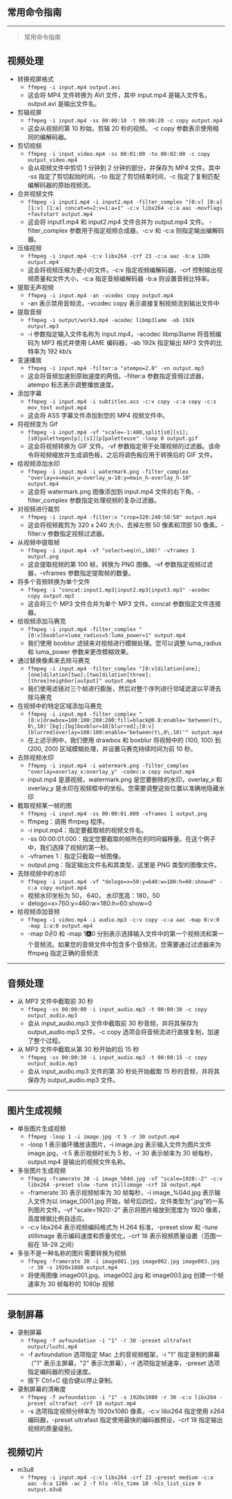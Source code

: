 ## 常用命令指南

---

> 常用命令指南

## 视频处理

- 转换视屏格式
  - `ffmpeg -i input.mp4 output.avi`
  - 这会将 MP4 文件转换为 AVI 文件，其中 input.mp4 是输入文件名，output.avi 是输出文件名。
- 剪辑视屏
  - `ffmpeg -i input.mp4 -ss 00:00:10 -t 00:00:20 -c copy output.mp4`
  - 这会从视频的第 10 秒始，剪辑 20 秒的视频。 -c copy 参数表示使用相同的编解码器。
- 剪切视频
  - `ffmpeg -i input_video.mp4 -ss 00:01:00 -to 00:02:00 -c copy output_video.mp4`
  - 会从视频文件中剪切 1 分钟到 2 分钟的部分，并保存为 MP4 文件。其中 -ss 指定了剪切起始时间，-to 指定了剪切结束时间，-c 指定了复制匹配编解码器的原始视频流。
- 合并视频文件
  - `ffmpeg -i input1.mp4 -i input2.mp4 -filter_complex "[0:v] [0:a] [1:v] [1:a] concat=n=2:v=1:a=1" -c:v libx264 -c:a aac -movflags +faststart output.mp4`
  - 这会将 input1.mp4 和 input2.mp4 文件合并为 output.mp4 文件。 -filter_complex 参数用于指定视频合成器，-c:v 和 -c:a 则指定输出编解码器。
- 压缩视频
  - `ffmpeg -i input.mp4 -c:v libx264 -crf 23 -c:a aac -b:a 128k output.mp4`
  - 这会将视频压缩为更小的文件。-c:v 指定视频编解码器，-crf 控制输出视频质量和文件大小，-c:a 指定音频编解码器 -b:a 则设置音频比特率。
- 提取无声视频
  - `ffmpeg -i input.mp4 -an -vcodec copy output.mp4`
  - -an 表示禁用音频流，-vcodec copy 表示直接复制视频流到输出文件中
- 提取音频
  - `ffmpeg -i output/work3.mp4 -acodec libmp3lame -ab 192k output.mp3`
  - -i 参数指定输入文件名称为 input.mp4，-acodec libmp3lame 将音频编码为 MP3 格式并使用 LAME 编码器，-ab 192k 指定输出 MP3 文件的比特率为 192 kb/s
- 变速播放
  - `ffmpeg -i input.mp4 -filter:a "atempo=2.0" -vn output.mp3`
  - 这会将音频加速到原始速度的两倍。-filter:a 参数指定音频过滤器，atempo 标志表示调整播放速度。
- 添加字幕
  - `ffmpeg -i input.mp4 -i subtitles.ass -c:v copy -c:a copy -c:s mov_text output.mp4`
  - 这会将 ASS 字幕文件添加到您的 MP4 视频文件中。
- 将视频变为 Gif
  - `ffmpeg -i input.mp4 -vf "scale=-1:480,split[s0][s1];[s0]palettegen[p];[s1][p]paletteuse" -loop 0 output.gif`
  - 这会将视频转换为 GIF 文件。-vf 参数指定用于处理视频的过滤器。该命令将视频缩放并生成调色板，之后将调色板应用于转换后的 GIF 文件。
- 给视频添加水印
  - `ffmpeg -i input.mp4 -i watermark.png -filter_complex "overlay=x=main_w-overlay_w-10:y=main_h-overlay_h-10" output.mp4`
  - 这会将 watermark.png 图像添加到 input.mp4 文件的右下角。-filter_complex 参数指定处理视频的复杂过滤器。
- 对视频进行裁剪
  - `ffmpeg -i input.mp4 -filter:v "crop=320:240:50:50" output.mp4`
  - 这会将视频裁剪为 320 x 240 大小，去掉左侧 50 像素和顶部 50 像素。-filter:v 参数指定视频过滤器。
- 从视频中提取帧
  - `ffmpeg -i input.mp4 -vf "select=eq(n\,100)" -vframes 1 output.png`
  - 这会提取视频的第 100 帧，转换为 PNG 图像。-vf 参数指定视频过滤器，-vframes 参数指定提取帧的数量。
- 将多个音频转换为单个文件
  - `ffmpeg -i "concat:input1.mp3|input2.mp3|input3.mp3" -acodec copy output.mp3`
  - 这会将三个 MP3 文件合并为单个 MP3 文件。concat 参数指定文件连接器。
- 给视频添加马赛克
  - `ffmpeg -i input.mp4 -filter_complex "[0:v]boxblur=luma_radius=5:luma_power=1" output.mp4`
  - 我们使用 boxblur 滤镜来对视频进行模糊处理。您可以调整 luma_radius 和 luma_power 参数来更改模糊效果。
- 通过替换像素来去除马赛克
  - `ffmpeg -i input.mp4 -filter_complex "[0:v]dilation[one];[one]dilation[two];[two]dilation[three];[three]neighbor[output]" output.mp4`
  - 我们使用滤镜对三个帧进行膨胀，然后对整个序列进行邻域滤波以平滑去除马赛克
- 在视频中的特定区域添加马赛克
  - `ffmpeg -i input.mp4 -filter_complex "[0:v]drawbox=100:100:200:200:fill=black@0.8:enable='between(t\,0\,10)'[bg];[bg]boxblur=10[blurred];[0:v][blurred]overlay=100:100:enable='between(t\,0\,10)'" output.mp4`
  - 在上述示例中，我们使用 drawbox 和 boxblur 将视频中的 (100, 100) 到 (200, 200) 区域模糊处理，并设置马赛克持续时间为前 10 秒。
- 去除视频水印
  - `ffmpeg -i input.mp4 -i watermark.png -filter_complex "overlay=overlay_x:overlay_y" -codec:a copy output.mp4`
  - input.mp4 是源视频，watermark.png 是您要删除的水印，overlay_x 和 overlay_y 是水印在视频框中的坐标。您需要调整这些位置以准确地隐藏水印
- 截取视频某一帧的图
  - `ffmpeg -i input.mp4 -ss 00:00:01.000 -vframes 1 output.png`
  - ffmpeg：调用 ffmpeg 程序。
  - -i input.mp4：指定要截取帧的视频文件名。
  - -ss 00:00:01.000：指定您要截取的帧所在的时间偏移量。在这个例子中，我们选择了视频的第一秒。
  - -vframes 1：指定只截取一帧图像。
  - output.png：指定输出文件名和其类型，这里是 PNG 类型的图像文件。
- 去除视频中的水印
  - `ffmpeg -i input.mp4 -vf "delogo=x=50:y=640:w=180:h=60:show=0" -c:a copy output.mp4`
  - 视频水印坐标为 50， 640， 水印宽高：180，50
  - delogo=x=760:y=460:w=180:h=60:show=0
- 给视频添加音频
  - `ffmpeg -i video.mp4 -i audio.mp3 -c:v copy -c:a aac -map 0:v:0 -map 1:a:0 output.mp4`
  - -map 0:v:0 和 -map 1:a:0 分别表示选择输入文件中的第一个视频流和第一个音频流。如果您的音频文件中包含多个音频流，您需要通过过滤器来为 ffmpeg 指定正确的音频流
  <!-- - 在视频的特定位置添加音频
  - `ffmpeg -i input.mp4 -i audio.mp3 -filter_complex "[1:a]afade=t=in:ss=10:d=3,afade=t=out:st=13:d=3[fade];[0:a][fade]amix=inputs=2[a]" -map [0:v] -map "[a]" -c:v copy -c:a mp3 -q:a 0 output.mp4`
  - 该命令将在输入视频 input.mp4 的第 10 秒开始添加音频 audio.mp3，时长为 3 秒。afade 过滤器在音频开头和结尾应用淡入淡出效果，amix 过滤器将音频混合到视频中。-map [0:v] 表示将视频映射到输出文件中，-map "[a]" 表示将音频映射到输出文件中。-c:v copy 表示将视频直接复制到输出文件中，而不需要进行额外的编码，-c:a mp3 -q:a 0 表示将音频编码为 MP3 格式，并将音频质量设置为最高。最后，输出结果保存为 output.mp4 文件。 -->

---

## 音频处理

- 从 MP3 文件中截取前 30 秒
  - `ffmpeg -ss 00:00:00 -i input_audio.mp3 -t 00:00:30 -c copy output_audio.mp3`
  - 会从 input_audio.mp3 文件中截取前 30 秒音频，并将其保存为 output_audio.mp3 文件。-c copy 选项会将音频流进行直接复制，加速了整个过程。
- 从 MP3 文件中截取从第 30 秒开始的后 15 秒
  - `ffmpeg -ss 00:00:30 -i input_audio.mp3 -t 00:00:15 -c copy output_audio.mp3`
  - 会从 input_audio.mp3 文件的第 30 秒处开始截取 15 秒的音频，并将其保存为 output_audio.mp3 文件。

---

## 图片生成视频

- 单张图片生成视频
  - `ffmpeg -loop 1 -i image.jpg -t 5 -r 30 output.mp4`
  - -loop 1 表示循环播放该图片，-i image.jpg 表示输入文件为图片文件 image.jpg，-t 5 表示视频时长为 5 秒，-r 30 表示帧率为 30 帧每秒，output.mp4 是输出的视频文件名称。
- 多张图片生成视频
  - `ffmpeg -framerate 30 -i image_%04d.jpg -vf "scale=1920:-2" -c:v libx264 -preset slow -tune stillimage -crf 18 output.mp4`
  - -framerate 30 表示视频帧率为 30 帧每秒，-i image\_%04d.jpg 表示输入文件为以 image_0001.jpg 开始，帧号后四位，文件类型为“.jpg”的一系列图片文件。-vf "scale=1920:-2" 表示将图片缩放到宽度为 1920 像素，高度根据比例自适应。
  - -c:v libx264 表示视频编码格式为 H.264 标准，-preset slow 和 -tune stillimage 表示编码速度和质量优化，-crf 18 表示视频质量设置（范围一般在 18-28 之间）
- 多张不是一种名称的图片需要转换为视频
  - `ffmpeg -framerate 30 -i image001.jpg image002.jpg image003.jpg -r 30 -s 1920x1080 output.mp4`
  - 将使用图像 image001.jpg、image002.jpg 和 image003.jpg 创建一个帧速率为 30 帧每秒的 1080p 视频

---

## 录制屏幕

- 录制屏幕
  - `ffmpeg -f avfoundation -i "1" -r 30 -preset ultrafast output/luzhi.mp4`
  - -f avfoundation 选项指定 Mac 上的音视频框架，-i "1" 指定录制的屏幕（"1" 表示主屏幕，"2" 表示次屏幕），-r 选项指定帧速率，-preset 选项指定编码器的预设速度。
  - 按下 Ctrl+C 组合键以停止录制。
- 录制屏幕的清晰度
  - `ffmpeg -f avfoundation -i "1" -s 1920x1080 -r 30 -c:v libx264 -preset ultrafast -crf 18 output.mp4`
  - -s 选项指定视频分辨率为 1920x1080 像素，-c:v libx264 指定使用 x264 编码器，-preset ultrafast 指定使用最快的编码器预设，-crf 18 指定输出视频的质量级别。

## 视频切片

- m3u8
  - `ffmpeg -i input.mp4 -c:v libx264 -crf 23 -preset medium -c:a aac -b:a 128k -ac 2 -f hls -hls_time 10 -hls_list_size 0 output.m3u8`
